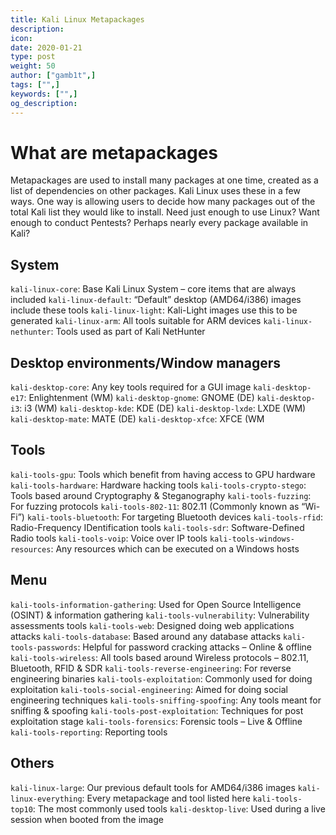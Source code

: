 ```yaml
---
title: Kali Linux Metapackages
description:
icon:
date: 2020-01-21
type: post
weight: 50
author: ["gamb1t",]
tags: ["",]
keywords: ["",]
og_description:
---
```


# What are metapackages

Metapackages are used to install many packages at one time, created as a list of dependencies on other packages. Kali Linux uses these in a few ways. One way is allowing users to decide how many packages out of the total Kali list they would like to install. Need just enough to use Linux? Want enough to conduct Pentests? Perhaps nearly every package available in Kali? 

## System

`kali-linux-core`: Base Kali Linux System – core items that are always included
`kali-linux-default`: “Default” desktop (AMD64/i386) images include these tools
`kali-linux-light`: Kali-Light images use this to be generated
`kali-linux-arm`: All tools suitable for ARM devices
`kali-linux-nethunter`: Tools used as part of Kali NetHunter

## Desktop environments/Window managers

`kali-desktop-core`: Any key tools required for a GUI image
`kali-desktop-e17`: Enlightenment (WM)
`kali-desktop-gnome`: GNOME (DE)
`kali-desktop-i3`: i3 (WM)
`kali-desktop-kde`: KDE (DE)
`kali-desktop-lxde`: LXDE (WM)
`kali-desktop-mate`: MATE (DE)
`kali-desktop-xfce`: XFCE (WM

## Tools

`kali-tools-gpu`: Tools which benefit from having access to GPU hardware
`kali-tools-hardware`: Hardware hacking tools
`kali-tools-crypto-stego`: Tools based around Cryptography & Steganography
`kali-tools-fuzzing`: For fuzzing protocols
`kali-tools-802-11`: 802.11 (Commonly known as “Wi-Fi”)
`kali-tools-bluetooth`: For targeting Bluetooth devices
`kali-tools-rfid`: Radio-Frequency IDentification tools
`kali-tools-sdr`: Software-Defined Radio tools
`kali-tools-voip`: Voice over IP tools
`kali-tools-windows-resources`: Any resources which can be executed on a Windows hosts

## Menu

`kali-tools-information-gathering`: Used for Open Source Intelligence (OSINT) & information gathering
`kali-tools-vulnerability`: Vulnerability assessments tools
`kali-tools-web`: Designed doing web applications attacks
`kali-tools-database`: Based around any database attacks
`kali-tools-passwords`: Helpful for password cracking attacks – Online & offline
`kali-tools-wireless`: All tools based around Wireless protocols – 802.11, Bluetooth, RFID & SDR
`kali-tools-reverse-engineering`: For reverse engineering binaries
`kali-tools-exploitation`: Commonly used for doing exploitation
`kali-tools-social-engineering`: Aimed for doing social engineering techniques
`kali-tools-sniffing-spoofing`: Any tools meant for sniffing & spoofing
`kali-tools-post-exploitation`: Techniques for post exploitation stage
`kali-tools-forensics`: Forensic tools – Live & Offline
`kali-tools-reporting`: Reporting tools

## Others

`kali-linux-large`: Our previous default tools for AMD64/i386 images
`kali-linux-everything`: Every metapackage and tool listed here
`kali-tools-top10`: The most commonly used tools
`kali-desktop-live`: Used during a live session when booted from the image